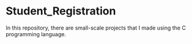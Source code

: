 # Student_Registration
In this repository, there are small-scale projects that I made using the C programming language.
